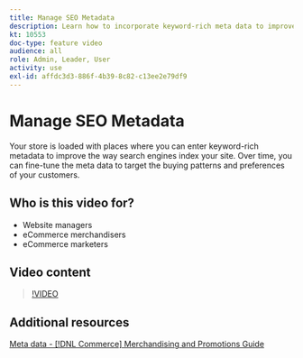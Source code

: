 ```yaml
---
title: Manage SEO Metadata
description: Learn how to incorporate keyword-rich meta data to improve the way search engines index your site.
kt: 10553
doc-type: feature video
audience: all
role: Admin, Leader, User
activity: use
exl-id: affdc3d3-886f-4b39-8c82-c13ee2e79df9
---
```

# Manage SEO Metadata

Your store is loaded with places where you can enter keyword-rich metadata to improve the way search engines index your site. Over time, you can fine-tune the meta data to target the buying patterns and preferences of your customers.

## Who is this video for?

- Website managers
- eCommerce merchandisers
- eCommerce marketers

## Video content

>[!VIDEO](https://video.tv.adobe.com/v/343750?quality=12&learn=on)

## Additional resources

[Meta data - [!DNL Commerce] Merchandising and Promotions Guide](https://experienceleague.adobe.com/docs/commerce-admin/marketing/seo/meta-data.html)
